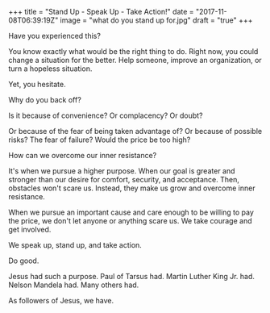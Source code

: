 +++
title = "Stand Up - Speak Up - Take Action!"
date = "2017-11-08T06:39:19Z"
image = "what do you stand up for.jpg"
draft = "true"
+++

Have you experienced this?

You know exactly what would be the right thing to do. Right now, you could change a situation for the better. Help someone, improve an organization, or turn a hopeless situation.

Yet, you hesitate.

Why do you back off? 

Is it because of convenience? Or complacency? Or doubt? 

Or because of the fear of being taken advantage of? Or because of possible risks? The fear of failure? Would the price be too high?

How can we overcome our inner resistance?

It's when we pursue a higher purpose. When our goal is greater and stronger than our desire for comfort, security, and acceptance. Then, obstacles won't scare us. Instead, they make us grow and overcome inner resistance. 

When we pursue an important cause and care enough to be willing to pay the price, we don't let anyone or anything scare us. We take courage and get involved. 

We speak up, stand up, and take action. 

Do good.

Jesus had such a purpose. Paul of Tarsus had. Martin Luther King Jr. had. Nelson Mandela had. Many others had.

As followers of Jesus, we have.

